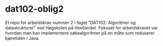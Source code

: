 # dat102-oblig2
Et repo for arbeidskrav nummer 2 i faget "DAT102: Algoritmer og datastrukturer" ved Høgskolen på Vestlandet.
Fokuset for arbeidskravet var hvordan man kan implementere søkealgoritmer på en måte som reduserer kjøretiden i Java.
